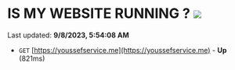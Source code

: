 # IS MY WEBSITE RUNNING ? [![](https://img.shields.io/static/v1?label=Sponsor&message=%E2%9D%A4&logo=GitHub&color=%23fe8e86)](https://github.com/sponsors/<username>)

Last updated: **9/8/2023, 5:54:08 AM**

- `GET` [https://youssefservice.me](https://youssefservice.me) - **Up** (821ms)
